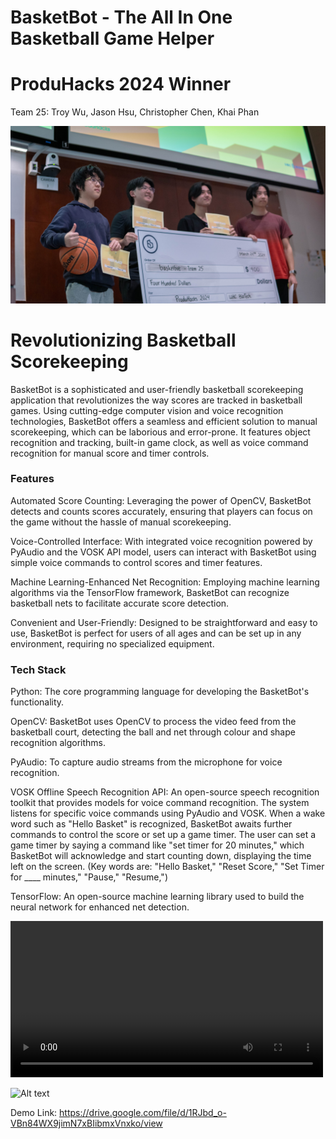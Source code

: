 # BasketBot - The All In One Basketball Game Helper

# ProduHacks 2024 Winner 

Team 25: Troy Wu, Jason Hsu, Christopher Chen, Khai Phan

![Alt text](https://github.com/04christopher/basketbot/blob/main/DSC07594.jpg)

# Revolutionizing Basketball Scorekeeping

BasketBot is a sophisticated and user-friendly basketball scorekeeping application that revolutionizes the way scores are tracked in basketball games. Using cutting-edge computer vision and voice recognition technologies, BasketBot offers a seamless and efficient solution to manual scorekeeping, which can be laborious and error-prone. It features object recognition and tracking, built-in game clock, as well as voice command recognition for manual score and timer controls.

### Features
Automated Score Counting: Leveraging the power of OpenCV, BasketBot detects and counts scores accurately, ensuring that players can focus on the game without the hassle of manual scorekeeping.

Voice-Controlled Interface: With integrated voice recognition powered by PyAudio and the VOSK API model, users can interact with BasketBot using simple voice commands to control scores and timer features.

Machine Learning-Enhanced Net Recognition: Employing machine learning algorithms via the TensorFlow framework, BasketBot can recognize basketball nets to facilitate accurate score detection.

Convenient and User-Friendly: Designed to be straightforward and easy to use, BasketBot is perfect for users of all ages and can be set up in any environment, requiring no specialized equipment.

### Tech Stack
Python: The core programming language for developing the BasketBot's functionality.

OpenCV: BasketBot uses OpenCV to process the video feed from the basketball court, detecting the ball and net through colour and shape recognition algorithms.

PyAudio: To capture audio streams from the microphone for voice recognition.

VOSK Offline Speech Recognition API: An open-source speech recognition toolkit that provides models for voice command recognition. The system listens for specific voice commands using PyAudio and VOSK. When a wake word such as "Hello Basket" is recognized, BasketBot awaits further commands to control the score or set up a game timer. The user can set a game timer by saying a command like "set timer for 20 minutes," which BasketBot will acknowledge and start counting down, displaying the time left on the screen. (Key words are: "Hello Basket," "Reset Score," "Set Timer for ____ minutes," "Pause," "Resume,")

TensorFlow: An open-source machine learning library used to build the neural network for enhanced net detection.

<video controls width="500">
    <source src="/path/to/video.mp4" type="video/mp4">
    Your browser does not support the video tag.
</video>

![Alt text](https://github.com/04christopher/team25/blob/main/demoshot.jpg)


Demo Link: https://drive.google.com/file/d/1RJbd_o-VBn84WX9jimN7xBIibmxVnxko/view

